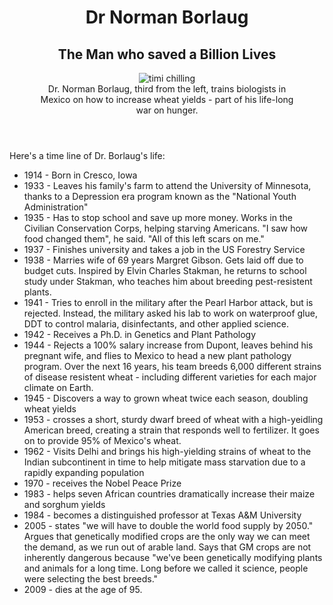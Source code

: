 <DOCTYPE html>

<style>
   .div {
    background-color: green;
}
figcaption {
    text-align: center;
}
</style>



<html>
<header>
<h1> Dr Norman Borlaug </h1>
<h2>The Man who saved a Billion Lives</h2>


<figure>
<img src="https://images.npo.nl/header/2560x1440/991972.jpg" alt= "timi chilling">
<figcaption>Dr. Norman Borlaug, third from the left, trains biologists in Mexico on how to increase wheat yields - part of his life-long war on hunger. </figcaption>
</figure>
</header>  

<body>
<head>Here's a time line of Dr. Borlaug's life:</head>

<UL>
<Li>1914 - Born in Cresco, Iowa</Li>
<li>1933 - Leaves his family's farm to attend the University of Minnesota, thanks to a Depression era program known as the "National Youth Administration" </li>
<li>1935 - Has to stop school and save up more money. Works in the Civilian Conservation Corps, helping starving Americans. "I saw how food changed them", he said. "All of this left scars on me." </li>
<li>1937 - Finishes university and takes a job in the US Forestry Service </li>
<li>1938 - Marries wife of 69 years Margret Gibson. Gets laid off due to budget cuts. Inspired by Elvin Charles Stakman, he returns to school study under Stakman, who teaches him about breeding pest-resistent plants. </li>
<li>1941 - Tries to enroll in the military after the Pearl Harbor attack, but is rejected. Instead, the military asked his lab to work on waterproof glue, DDT to control malaria, disinfectants, and other applied science. </li>
<li>1942 - Receives a Ph.D. in Genetics and Plant Pathology</li>
<li>1944 - Rejects a 100% salary increase from Dupont, leaves behind his pregnant wife, and flies to Mexico to head a new plant pathology program. Over the next 16 years, his team breeds 6,000 different strains of disease resistent wheat - including different varieties for each major climate on Earth.</li>
<li>1945 - Discovers a way to grown wheat twice each season, doubling wheat yields </li>
<li>1953 - crosses a short, sturdy dwarf breed of wheat with a high-yeidling American breed, creating a strain that responds well to fertilizer. It goes on to provide 95% of Mexico's wheat. </li>
<li>1962 - Visits Delhi and brings his high-yielding strains of wheat to the Indian subcontinent in time to help mitigate mass starvation due to a rapidly expanding population </li>
<li>1970 - receives the Nobel Peace Prize</li>
<li>1983 - helps seven African countries dramatically increase their maize and sorghum yields </li>
<li>1984 - becomes a distinguished professor at Texas A&M University </li>
<li>2005 - states "we will have to double the world food supply by 2050." Argues that genetically modified crops are the only way we can meet the demand, as we run out of arable land. Says that GM crops are not inherently dangerous because "we've been genetically modifying plants and animals for a long time. Long before we called it science, people were selecting the best breeds." </li>
<li>2009 - dies at the age of 95.</li>

</UL>
</body>


</html>